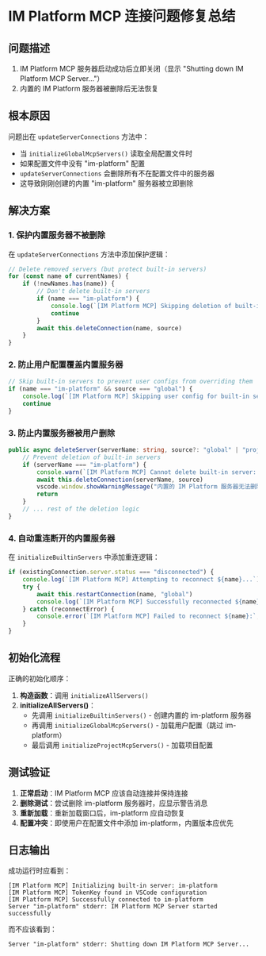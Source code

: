 # IM Platform MCP 连接问题修复总结

## 问题描述

1. IM Platform MCP 服务器启动成功后立即关闭（显示 "Shutting down IM Platform MCP Server..."）
2. 内置的 IM Platform 服务器被删除后无法恢复

## 根本原因

问题出在 `updateServerConnections` 方法中：

- 当 `initializeGlobalMcpServers()` 读取全局配置文件时
- 如果配置文件中没有 "im-platform" 配置
- `updateServerConnections` 会删除所有不在配置文件中的服务器
- 这导致刚刚创建的内置 "im-platform" 服务器被立即删除

## 解决方案

### 1. 保护内置服务器不被删除

在 `updateServerConnections` 方法中添加保护逻辑：

```typescript
// Delete removed servers (but protect built-in servers)
for (const name of currentNames) {
	if (!newNames.has(name)) {
		// Don't delete built-in servers
		if (name === "im-platform") {
			console.log(`[IM Platform MCP] Skipping deletion of built-in server: ${name}`)
			continue
		}
		await this.deleteConnection(name, source)
	}
}
```

### 2. 防止用户配置覆盖内置服务器

```typescript
// Skip built-in servers to prevent user configs from overriding them
if (name === "im-platform" && source === "global") {
	console.log(`[IM Platform MCP] Skipping user config for built-in server: ${name}`)
	continue
}
```

### 3. 防止内置服务器被用户删除

```typescript
public async deleteServer(serverName: string, source?: "global" | "project"): Promise<void> {
    // Prevent deletion of built-in servers
    if (serverName === "im-platform") {
        console.warn(`[IM Platform MCP] Cannot delete built-in server: ${serverName}`)
        await this.deleteConnection(serverName, source)
        vscode.window.showWarningMessage("内置的 IM Platform 服务器无法删除，已断开连接。重新加载窗口可恢复。")
        return
    }
    // ... rest of the deletion logic
}
```

### 4. 自动重连断开的内置服务器

在 `initializeBuiltinServers` 中添加重连逻辑：

```typescript
if (existingConnection.server.status === "disconnected") {
	console.log(`[IM Platform MCP] Attempting to reconnect ${name}...`)
	try {
		await this.restartConnection(name, "global")
		console.log(`[IM Platform MCP] Successfully reconnected ${name}`)
	} catch (reconnectError) {
		console.error(`[IM Platform MCP] Failed to reconnect ${name}:`, reconnectError)
	}
}
```

## 初始化流程

正确的初始化顺序：

1. **构造函数**：调用 `initializeAllServers()`
2. **initializeAllServers()**：
    - 先调用 `initializeBuiltinServers()` - 创建内置的 im-platform 服务器
    - 再调用 `initializeGlobalMcpServers()` - 加载用户配置（跳过 im-platform）
    - 最后调用 `initializeProjectMcpServers()` - 加载项目配置

## 测试验证

1. **正常启动**：IM Platform MCP 应该自动连接并保持连接
2. **删除测试**：尝试删除 im-platform 服务器时，应显示警告消息
3. **重新加载**：重新加载窗口后，im-platform 应自动恢复
4. **配置冲突**：即使用户在配置文件中添加 im-platform，内置版本应优先

## 日志输出

成功运行时应看到：

```
[IM Platform MCP] Initializing built-in server: im-platform
[IM Platform MCP] TokenKey found in VSCode configuration
[IM Platform MCP] Successfully connected to im-platform
Server "im-platform" stderr: IM Platform MCP Server started successfully
```

而不应该看到：

```
Server "im-platform" stderr: Shutting down IM Platform MCP Server...
```
